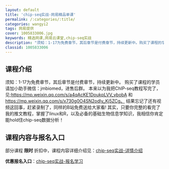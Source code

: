 ```yaml
---
layout: default
title: 'chip-seq实战-网易精品单课'
permalink: /:categories/:title/
categories: wangyi2
tags: 网易提供
cover: 1005833006.jpg
keywords: 精选网课,网易云课堂,chip-seq实战
description: "须知：1-17为免费章节，其后章节是付费章节，持续更新中。购买了课程的学员请加小助手微信：jmbiomed，进售后群。本来以为我把ChIP-seq教程写完了，见;https://mp.wei"
classid: 1005833006
---
```


## 课程介绍

须知：1-17为免费章节，其后章节是付费章节，持续更新中。
购买了课程的学员请加小助手微信：jmbiomed，进售后群。
本来以为我把ChIP-seq教程写完了，见;https://mp.weixin.qq.com/s/a4qAcKE1DoukpLVV_ybobA 和 https://mp.weixin.qq.com/s/x730g0O4SN2odly_Kj5ZCg。
结果忘记了还有视频这回事，赶紧录制了，同样的B站免费送给大家看!
其实，只要你完整的看完了我的推文教程，掌握了linux和R，以及必备的基础生物信息学知识，我相信你肯定能hold住chip-seq数据分析！

## 课程内容与报名入口

部分课程 **限时** 折扣中，课程内容详细介绍见：[chip-seq实战-详情介绍](https://study.163.com/course/introduction/1005833006.htm?share=1&shareId=1025206652&utm_campaign=share&utm_medium=iphoneShare&utm_source=&utm_u=1025206652)

**优惠报名入口**：[chip-seq实战-报名学习](https://study.163.com/course/introduction/1005833006.htm?share=1&shareId=1025206652&utm_campaign=share&utm_medium=iphoneShare&utm_source=&utm_u=1025206652)

